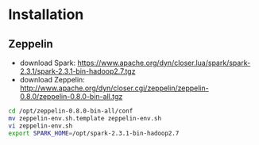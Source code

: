 # Installation
## Zeppelin
- download Spark: https://www.apache.org/dyn/closer.lua/spark/spark-2.3.1/spark-2.3.1-bin-hadoop2.7.tgz
- download Zeppelin: http://www.apache.org/dyn/closer.cgi/zeppelin/zeppelin-0.8.0/zeppelin-0.8.0-bin-all.tgz
```bash
cd /opt/zeppelin-0.8.0-bin-all/conf
mv zeppelin-env.sh.template zeppelin-env.sh
vi zeppelin-env.sh
export SPARK_HOME=/opt/spark-2.3.1-bin-hadoop2.7
```
